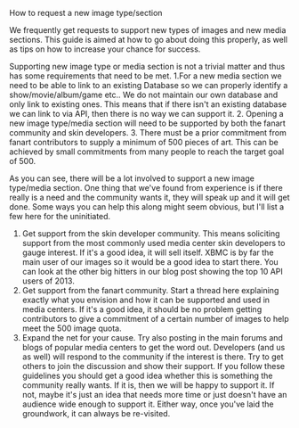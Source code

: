 How to request a new image type/section


We frequently get requests to support new types of images and new media sections.
This guide is aimed at how to go about doing this properly, as well as tips on how to increase your chance for success.

Supporting new image type or media section is not a trivial matter and thus has some requirements that need to be met.
1.For a new media section we need to be able to link to an existing Database so we can properly identify a show/movie/album/game etc..
We do not maintain our own database and only link to existing ones. This means that if there isn't an existing database we can link to via API, then there is no way we can support it.
2. Opening a new image type/media section will need to be supported by both the fanart community and skin developers.
3. There must be a prior commitment from fanart contributors to supply a minimum of 500 pieces of art.
This can be achieved by small commitments from many people to reach the target goal of 500.

As you can see, there will be a lot involved to support a new image type/media section. One thing that we've found from experience is if there really is a need and the community wants it, they will speak up and it will get done.
Some ways you can help this along might seem obvious, but I'll list a few here for the uninitiated.
1. Get support from the skin developer community.
This means soliciting support from the most commonly used media center skin developers to gauge interest. If it's a good idea, it will sell itself. XBMC is by far the main user of our images so it would be a good idea to start there. You can look at the other big hitters in our blog post showing the top 10 API users of 2013.
2. Get support from the fanart community.
Start a thread here explaining exactly what you envision and how it can be supported and used in media centers. If it's a good idea, it should be no problem getting contributors to give a commitment of a certain number of images to help meet the 500 image quota.
3. Expand the net for your cause.
Try also posting in the main forums and blogs of popular media centers to get the word out. Developers (and us as well) will respond to the community if the interest is there. Try to get others to join the discussion and show their support.
If you follow these guidelines you should get a good idea whether this is something the community really wants.
If it is, then we will be happy to support it.
If not, maybe it's just an idea that needs more time or just doesn't have an audience wide enough to support it. Either way, once you've laid the groundwork, it can always be re-visited.
